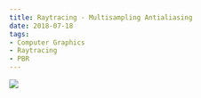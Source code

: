 ```yaml
---
title: Raytracing - Multisampling Antialiasing
date: 2018-07-18
tags:
- Computer Graphics
- Raytracing
- PBR
---
```




![](http://www.sidefx.com/docs/houdini/images/render/mug/sampling_tab/PixelSampling.jpg)
